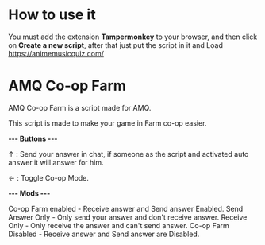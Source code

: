 # How to use it

You must add the extension **Tampermonkey** to your browser, and then click on **Create a new script**, after that just put the script in it and Load https://animemusicquiz.com/

# AMQ Co-op Farm

AMQ Co-op Farm is a script made for AMQ.

This script is made to make your game in Farm co-op easier.

**--- Buttons ---**

↑ : Send your answer in chat, if someone as the script and activated auto answer it will answer for him.

← : Toggle Co-op Mode.

**--- Mods ---**

   Co-op Farm enabled  - Receive answer and Send answer Enabled.
   Send Answer Only    - Only send your answer and don't receive answer.
   Receive Only        - Only receive the answer and can't send answer.
   Co-op Farm Disabled - Receive answer and Send answer are Disabled.
